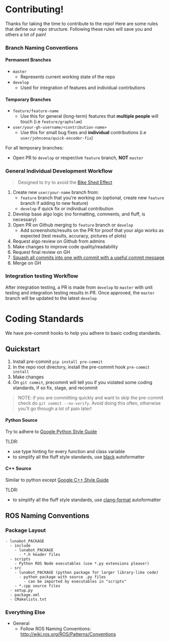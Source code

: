 # Contributing!

Thanks for taking the time to contribute to the repo! Here are some rules that define our repo structure. Following these rules will save you and others a lot of pain!

### Branch Naming Conventions

#### Permanent Branches
- `master`
  - Represents current working state of the repo
- `develop`
  - Used for integration of features and individual contrbutions

#### Temporary Branches

- `feature/feature-name`
  - Use this for general (long-term) features that **multiple people** will touch (i.e `feature/graphslam`)
- `user/your-gh-username/<contribution-name>`
  - Use this for small bug fixes and **individual** contributions (i.e `user/johncena/quick-encoder-fix`)

For all temporary branches:
- Open PR to `develop` or respective `feature` branch, **NOT** `master`
### General Individual Development Workflow

> Designed to try to avoid the [Bike Shed Effect](https://personalexcellence.co/blog/bike-shed-effect/)

1. Create new `user/your-name` branch from:
   - `feature` branch that you're working on (optional, create new `feature` branch if adding to new feature)
   - `develop` if quick fix or individual contribution
2. Develop base algo logic (no formatting, comments, and fluff, is necessary)
3. Open PR on Github merging to `feature` branch or `develop`
   - Add screenshots/results on the PR for proof that your algo works as expected (test results, accuracy, pictures of plots)
4. Request algo review on Github from admins
5. Make changes to improve code quality/readability
6. Request final review on GH
7. [Squash all commits into one with commit with a useful commit message](https://gist.github.com/raghavauppuluri13/cc84469719528136fd17d93dc1a2c745)
8. Merge on GH

### Integration testing Workflow

After integration testing, a PR is made from `develop` to `master` with unit testing and integration testing results in PR. Once approved, the `master` branch will be updated to the latest `develop`

# Coding Standards

We have pre-commit hooks to help you adhere to basic coding standards.

## Quickstart
1. Install pre-commit `pip install pre-commit`
2. In the repo root directory, install the pre-commit hook `pre-commit install` 
3. Make changes
4. On `git commit`, precommit will tell you if you violated some coding standards, if so fix, stage, and recommit

> NOTE: if you are committing quickly and want to skip the pre-commit check do `git commit --no-verify`. Avoid doing this often, otherwise you'll go through a lot of pain later!


#### Python Source
Try to adhere to [Google Python Style Guide](https://google.github.io/styleguide/pyguide.html)

TLDR:
- use type hinting for every function and class variable
- to simplify all the fluff style standards, use [black](https://www.freecodecamp.org/news/auto-format-your-python-code-with-black/) autoformatter

#### C++ Source
Similar to python except [Google C++ Style Guide](https://google.github.io/styleguide/cppguide.html)

TLDR:
- to simplify all the fluff style standards, use [clang-format](https://leimao.github.io/blog/Clang-Format-Quick-Tutorial/) autoformatter

## ROS Naming Conventions

### Package Layout
```
- lunabot_PACKAGE
  - include
    - lunabot_PACKAGE
      - *.h header files
  - scripts
    - Python ROS Node executables (use *.py extensions please!)
  - src
    - lunabot_PACKAGE (python package for larger library-like code)
      - python package with source .py files
        - can be imported by executables in "scripts"
    - *.cpp source files
  - setup.py 
  - package.xml
  - CMakelists.txt
```

### Everything Else 

- General
  - Follow ROS Naming Conventions: http://wiki.ros.org/ROS/Patterns/Conventions
